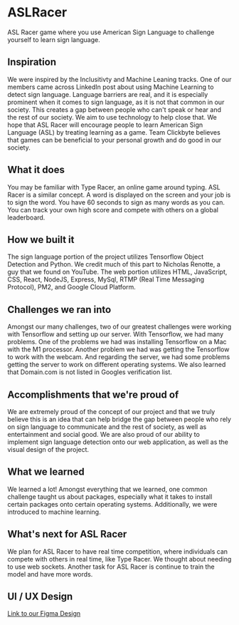 # ASLRacer
ASL Racer game where you use American Sign Language to challenge yourself to learn sign language.

## Inspiration
We were inspired by the Inclusitivty and Machine Leaning tracks. One of our members came across LinkedIn post about using Machine Learning to detect sign language. Language barriers are real, and it is especially prominent when it comes to sign language, as it is not that common in our society. This creates a gap between people who can't speak or hear and the rest of our society. We aim to use technology to help close that. We hope that ASL Racer will encourage people to learn American Sign Language (ASL) by treating learning as a game. Team Clickbyte believes that games can be beneficial to your personal growth and do good in our society.

## What it does
You may be familiar with Type Racer, an online game around typing. ASL Racer is a similar concept. A word is displayed on the screen and your job is to sign the word. You have 60 seconds to sign as many words as you can. You can track your own high score and compete with others on a global leaderboard.

## How we built it
The sign language portion of the project utilizes Tensorflow Object Detection and Python. We credit much of this part to Nicholas Renotte, a guy that we found on YouTube.
The web portion utilizes HTML, JavaScript, CSS, React, NodeJS, Express, MySql, RTMP (Real Time Messaging Protocol), PM2, and Google Cloud Platform.

## Challenges we ran into
Amongst our many challenges, two of our greatest challenges were working with Tensorflow and setting up our server. With Tensorflow, we had many problems. One of the problems we had was installing Tensorflow on a Mac with the M1 processor. Another problem we had was getting the Tensorflow to work with the webcam. And regarding the server, we had some problems getting the server to work on different operating systems. We also learned that Domain.com is not listed in Googles verification list.

## Accomplishments that we're proud of
We are extremely proud of the concept of our project and that we truly believe this is an idea that can help bridge the gap between people who rely on sign language to communicate and the rest of society, as well as entertainment and social good. We are also proud of our ability to implement sign language detection onto our web application, as well as the visual design of the project.

## What we learned
We learned a lot! Amongst everything that we learned, one common challenge taught us about packages, especially what it takes to install certain packages onto certain operating systems. Additionally, we were introduced to machine learning. 

## What's next for ASL Racer
We plan for ASL Racer to have real time competition, where individuals can compete with others in real time, like Type Racer. We thought about needing to use web sockets. Another task for ASL Racer is continue to train the model and have more words. 

## UI / UX Design
[Link to our Figma Design](https://www.figma.com/file/rLZRVjclQd4Bng61g1ijDs/ASL-Racer-Design?node-id=0%3A3)